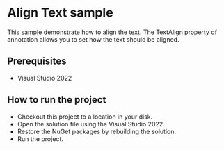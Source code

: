 # Align Text sample

This sample demonstrate how to align the text. The TextAlign property of annotation allows you to set how the text should be aligned.


## Prerequisites

* Visual Studio 2022

## How to run the project

* Checkout this project to a location in your disk.
* Open the solution file using the Visual Studio 2022.
* Restore the NuGet packages by rebuilding the solution.
* Run the project.
